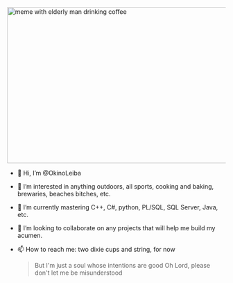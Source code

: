 <picture>
  <source media="(prefers-color-schema: dark)" srcset="https://images-na.ssl-images-amazon.com/images/S/compressed.photo.goodreads.com/books/1583391077i/52106483.jpg" height="360" width="1000">
  <source media="(perfers-color-schema: light)" srcset="https://i.pinimg.com/originals/6d/84/95/6d84956e50f2cfb910c695bea6913d01.jpg" height="360" width="1000">
  <img alt="meme with elderly man drinking coffee" src="https://i.pinimg.com/originals/ce/83/ef/ce83efd1f6f87a818d7677381b0afeae.jpg" height="360" width="1000">
 </picture>

- 👋 Hi, I’m @OkinoLeiba
- 👀 I’m interested in anything outdoors, all sports, cooking and baking, brewaries, beaches bitches, etc.
- 🌱 I’m currently mastering C++, C#, python, PL/SQL, SQL Server, Java, etc.
- 💞️ I’m looking to collaborate on any projects that will help me build my acumen.
- 📫 How to reach me: two dixie cups and string, for now

  > But I'm just a soul whose intentions are good Oh Lord, please don't let me be misunderstood
